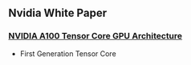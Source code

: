 ## Nvidia White Paper 
### [NVIDIA A100 Tensor Core GPU Architecture](https://images.nvidia.cn/content/volta-architecture/pdf/volta-architecture-whitepaper.pdf)
- First Generation Tensor Core 
